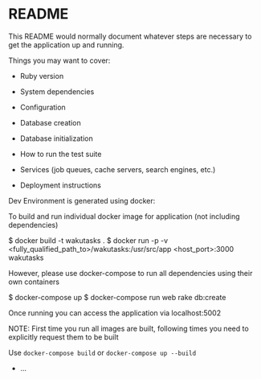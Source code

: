 # README

This README would normally document whatever steps are necessary to get the
application up and running.

Things you may want to cover:

* Ruby version

* System dependencies

* Configuration

* Database creation

* Database initialization

* How to run the test suite

* Services (job queues, cache servers, search engines, etc.)

* Deployment instructions

Dev Environment is generated using docker:

To build and run individual docker image for application (not including dependencies)

  $ docker build -t wakutasks .
  $ docker run -p -v <fully_qualified_path_to>/wakutasks:/usr/src/app <host_port>:3000 wakutasks

However, please use docker-compose to run all dependencies using their own containers

  $ docker-compose up 
  $ docker-compose run web rake db:create

Once running you can access the application via localhost:5002

NOTE: First time you run all images are built, following times you need to explicitly request them to be built

Use `docker-compose build` or `docker-compose up --build`

* ...

